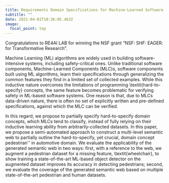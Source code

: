 ```yaml
---
title: Requirements Domain Specifications for Machine-Learned Software Components
subtitle: ""
date: 2021-04-01T18:36:05.463Z
image:
  focal_point: top
---
```

Congratulations to RE4AI LAB for winning the NSF grant “NSF: SHF: EAGER: for Transformative Research”.

<!--more-->

Machine Learning (ML) algorithms are widely used in building software-intensive systems, including safety-critical ones. Unlike traditional software components, Machine-Learned Components (MLC)s, software components built using ML algorithms, learn their specifications through generalizing the common features they find in a limited set of collected examples. While this inductive nature overcomes the limitations of programming \textit{hard-to-specify} concepts, the same feature becomes problematic for verifying safety in ML-based software systems. One reason is that, due to MLCs data-driven nature, there is often no set of explicitly written and pre-defined specifications, against which the MLC can be verified.

In this regard, we propose to partially specify hard-to-specify domain concepts, which MLCs tend to classify, instead of fully relying on their inductive learning ability from arbitrarily-collected datasets. In this paper, we propose a semi-automated approach to construct a multi-level semantic web to partially outline the hard-to-specify, yet crucial, domain concept pedestrian'' in automotive domain. We evaluate the applicability of the generated semantic web in two ways: first, with a reference to the web, we augment a pedestrian dataset for a missing feature, \textit{wheelchair}, to show training a state-of-the-art ML-based object detector on the augmented dataset improves its accuracy in detecting pedestrians; second, we evaluate the coverage of the generated semantic web based on multiple state-of-the-art pedestrian and human datasets.